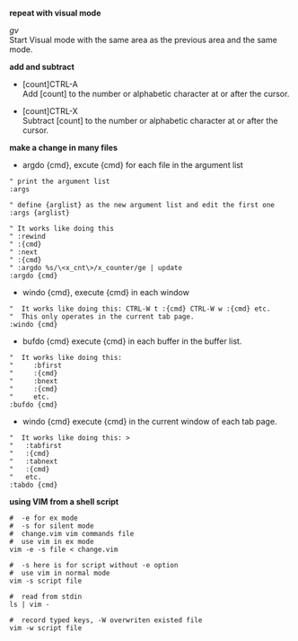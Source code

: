 **repeat with visual mode**

*gv*       
Start Visual mode with the same area as the previous area and the same mode.

**add and subtract**

+   [count]CTRL-A			
Add [count] to the number or alphabetic character at or after the cursor.  

+   [count]CTRL-X          
Subtract [count] to the number or alphabetic character at or after the cursor.   

**make a change in many files**

+   argdo {cmd}, excute {cmd} for each file in the  argument list

```
" print the argument list
:args   

" define {arglist} as the new argument list and edit the first one
:args {arglist} 

" It works like doing this 
" :rewind 
" :{cmd} 
" :next 
" :{cmd}
" :argdo %s/\<x_cnt\>/x_counter/ge | update
:argdo {cmd}
```

+   windo {cmd}, execute {cmd} in each window

```
"  It works like doing this: CTRL-W t :{cmd} CTRL-W w :{cmd} etc.                               
"  This only operates in the current tab page.
:windo {cmd}
```
    

+   bufdo {cmd} execute {cmd} in each buffer in the buffer list.

```
"  It works like doing this:                   
"     :bfirst                                 
"     :{cmd}                                  
"     :bnext                                  
"     :{cmd}                                  
"     etc.                                    
:bufdo {cmd}
```

+   windo {cmd} execute {cmd} in the current window of each tab page. 

```
"  It works like doing this: >     
"  	:tabfirst               
"  	:{cmd}                  
"  	:tabnext                
"  	:{cmd}                  
"  	etc.                    
:tabdo {cmd}
```

**using VIM from a shell script**

```
#  -e for ex mode
#  -s for silent mode
#  change.vim vim commands file
#  use vim in ex mode
vim -e -s file < change.vim

#  -s here is for script without -e option
#  use vim in normal mode
vim -s script file

#  read from stdin
ls | vim -

#  record typed keys, -W overwriten existed file
vim -w script file 
```
